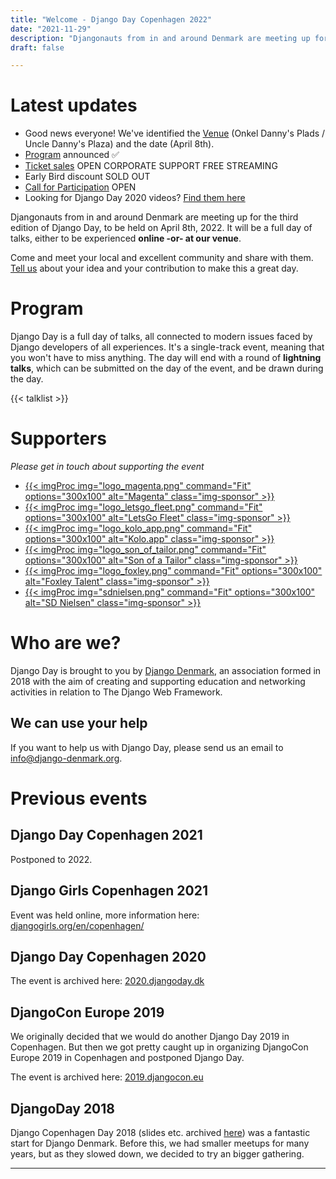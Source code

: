 ```yaml
---
title: "Welcome - Django Day Copenhagen 2022"
date: "2021-11-29"
description: "Djangonauts from in and around Denmark are meeting up for the second edition of Django Day Copenhagen, April 8th 2022"
draft: false

---
```



# Latest updates

* Good news everyone! We've identified the [Venue](/venue/) (Onkel Danny's Plads / Uncle Danny's Plaza) and the date (April 8th).
    <!-- * Deadline for submitting talks: March 1st 🔥 -->
* [Program](#program) announced ✅
    <!-- * Website up and running ✅ -->
* [Ticket sales](/tickets/) <span class="badge badge-pill badge-success">OPEN</span> <span class="badge badge-pill badge-info">CORPORATE SUPPORT</span>  <span class="badge badge-pill badge-info">FREE STREAMING</span> 
* Early Bird discount <span class="badge badge-pill badge-warning">SOLD OUT</span>
* [Call for Participation](/cfp/) <span class="badge badge-pill badge-success">OPEN</span>
* Looking for Django Day 2020 videos? [Find them here](https://2020.djangoday.dk/#program)

Djangonauts from in and around Denmark are meeting up for the third edition of
Django Day, to be held on April 8th, 2022. It will be a full day of talks,
either to be experienced **online -or- at our venue**.

Come and meet your local and excellent community and share with them.
[Tell us](/cfp/) about your idea and your contribution to make this a great day.

<div style="clear: both"></div>


# Program

Django Day is a full day of talks, all connected to modern issues faced
by Django developers of all experiences. It's a single-track
event, meaning that you won't have to miss anything. The day will end
with a round of **lightning talks**, which can be submitted on the day of the event,
and be drawn during the day.

{{< talklist >}}


# Supporters

*Please get in touch about supporting the event*


<ul class="sponsors">

<li><a href="https://www.magenta.dk/" target="_blank" class="sponsor">
{{< imgProc
img="logo_magenta.png"
command="Fit"
options="300x100"
alt="Magenta"
class="img-sponsor"
>}}
</a></li>

<li><a href="https://www.letsgofleetsystems.com/" target="_blank" class="sponsor">
{{< imgProc
img="logo_letsgo_fleet.png"
command="Fit"
options="300x100"
alt="LetsGo Fleet"
class="img-sponsor"
>}}
</a></li>

<li><a href="https://kolo.app/" target="_blank" class="sponsor">
{{< imgProc
img="logo_kolo_app.png"
command="Fit"
options="300x100"
alt="Kolo.app"
class="img-sponsor"
>}}
</a></li>

<li><a href="https://www.sonofatailor.com/" target="_blank" class="sponsor">
{{< imgProc
img="logo_son_of_tailor.png"
command="Fit"
options="300x100"
alt="Son of a Tailor"
class="img-sponsor"
>}}
</a></li>

<li>
<a href="http://foxleytalent.com/" target="_blank" class="sponsor">
{{< imgProc
img="logo_foxley.png"
command="Fit"
options="300x100"
alt="Foxley Talent"
class="img-sponsor"
>}}
</a>
</li>

<li>
<a href="https://www.sdnielsen.dk/" target="_blank" class="sponsor">
{{< imgProc
img="sdnielsen.png"
command="Fit"
options="300x100"
alt="SD Nielsen"
class="img-sponsor"
>}}
</a>
</li>

</ul>

# Who are we?

Django Day is brought to you by [Django Denmark](https://www.django-denmark.org/),
an association formed in 2018 with the aim of creating and supporting education
and networking activities in relation to The Django Web Framework.

## We can use your help

If you want to help us with Django Day, please send us an email to
[info@django-denmark.org](mailto:info@django-denmark.org).

# Previous events

## Django Day Copenhagen 2021

Postponed to 2022.

## Django Girls Copenhagen 2021

Event was held online, more information here: [djangogirls.org/en/copenhagen/](https://djangogirls.org/en/copenhagen/)

## Django Day Copenhagen 2020

The event is archived here: [2020.djangoday.dk](https://2020.djangoday.dk)

## DjangoCon Europe 2019

We originally decided that we would do another Django Day 2019 in Copenhagen.
But then we got pretty caught up in organizing DjangoCon Europe 2019 in
Copenhagen and postponed Django Day.

The event is archived here: [2019.djangocon.eu](https://2019.djangocon.eu)

## DjangoDay 2018

Django Copenhagen Day 2018 (slides etc. archived [here](https://2018.djangoday.dk/))
was a fantastic start for Django Denmark. Before this, we had smaller meetups
for many years, but as they slowed down, we decided to try an bigger
gathering.

<hr>
